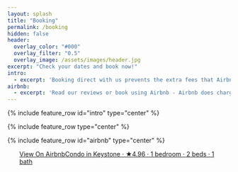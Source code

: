 ```yaml
---
layout: splash
title: "Booking"
permalink: /booking
hidden: false
header:
  overlay_color: "#000"
  overlay_filter: "0.5"
  overlay_image: /assets/images/header.jpg
excerpt: "Check your dates and book now!"
intro: 
  - excerpt: 'Booking direct with us prevents the extra fees that Airbnb and Vrbo charge you!'
airbnb: 
  - excerpt: 'Read our reviews or book using Airbnb - Airbnb does charge additional fees for use of their services.'
---
```


{% include feature_row id="intro" type="center" %}

<div
    class="igms-direct-booking-widget"
    id="directBooking1698291373273"
    data-listing-id="a367b429-9284-4d32-994d-9aa346b7e0de"
    data-widget-color="#8C52FF"
    data-text-check-availability="Check Availability"
    data-text-book-now="Book Now"
></div>
<script
    src="//www.igms.com/app/widgets/direct-booking/widget.js?v=30569"
    type="application/javascript"
></script>

{% include feature_row type="center" %}

{% include feature_row id="airbnb" type="center" %}

<div class="airbnb-embed-frame" data-id="724056733975744264" data-view="home" style="width: 450px; height: 300px; margin: auto;"><a href="https://www.airbnb.com/rooms/724056733975744264?guests=1&amp;adults=1&amp;s=66&amp;source=embed_widget" rel="nofollow">View On Airbnb</a><a href="https://www.airbnb.com/rooms/724056733975744264?guests=1&amp;adults=1&amp;s=66&amp;source=embed_widget" rel="nofollow">Condo in Keystone · ★4.96 · 1 bedroom · 2 beds · 1 bath</a><script async="" src="https://www.airbnb.com/embeddable/airbnb_jssdk"></script></div>